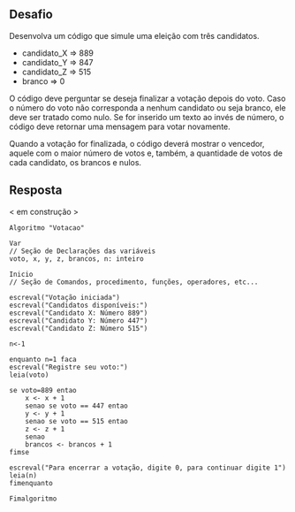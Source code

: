 ## Desafio

Desenvolva um código que simule uma eleição com três candidatos.
- candidato_X => 889
- candidato_Y => 847
- candidato_Z => 515
- branco => 0

O código deve perguntar se deseja finalizar a votação depois do voto. Caso o número do voto não corresponda a nenhum candidato ou seja branco, ele deve ser tratado como nulo. Se for inserido um texto ao invés de número, o código deve retornar uma mensagem para votar novamente.

Quando a votação for finalizada, o código deverá mostrar o vencedor, aquele com o maior número de votos e, também, a quantidade de votos de cada candidato, os brancos e nulos. 

## Resposta

< em construção >
````
Algoritmo "Votacao"

Var
// Seção de Declarações das variáveis 
voto, x, y, z, brancos, n: inteiro

Inicio
// Seção de Comandos, procedimento, funções, operadores, etc... 

escreval("Votação iniciada")
escreval("Candidatos disponíveis:")
escreval("Candidato X: Número 889")
escreval("Candidato Y: Número 447")
escreval("Candidato Z: Número 515")

n<-1

enquanto n=1 faca
escreval("Registre seu voto:")
leia(voto)

se voto=889 entao
    x <- x + 1
    senao se voto == 447 entao
    y <- y + 1
    senao se voto == 515 entao
    z <- z + 1
    senao
    brancos <- brancos + 1
fimse

escreval("Para encerrar a votação, digite 0, para continuar digite 1")
leia(n)
fimenquanto

Fimalgoritmo
````
